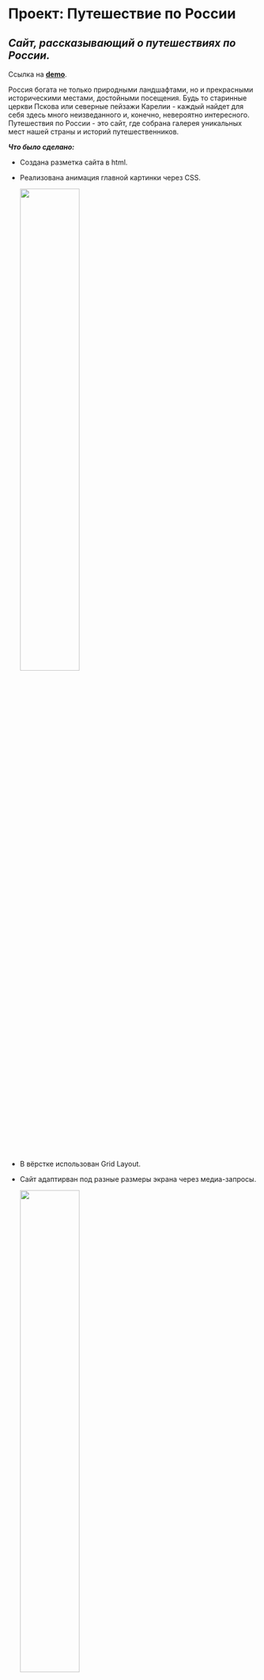 # **Проект: Путешествие по России**

## *Сайт, рассказывающий о путешествиях по России.*

Ссылка на [**demo**](https://nastyanev.github.io/russian-travel-bootcamp/ "Ссылка на GitHub Pages").

Россия богата не только природными ландшафтами, но и прекрасными историческими местами, достойными посещения. Будь то старинные церкви Пскова или северные пейзажи Карелии - каждый найдет для себя здесь много неизведанного и, конечно, невероятно интересного. Путешествия по России - это сайт, где собрана галерея уникальных мест нашей страны и историй путешественников.

***Что было сделано:***
  * Создана разметка сайта в html.
  * Реализована анимация главной картинки через CSS.
  
    <img src="https://github.com/NastyaNev/russian-travel-bootcamp/assets/129982615/2c4219c4-ecb3-41b0-a8d5-f18f0678f9ae" width="50%" />
    
  * В вёрстке использован Grid Layout.
  * Сайт адаптирван под разные размеры экрана через медиа-запросы.
    
    <img src="https://github.com/NastyaNev/russian-travel-bootcamp/assets/129982615/b4c6e8bb-68bb-478c-9106-5a17ea463596" width="50%" />
    
  * В частности, галерея с картинками создана при помощи свойств auto-fill и minmax() в сочетании с repeat().
   ```css
   .photo-grid {
       display: grid;
       gap: 16px;
       grid-template-columns: repeat(auto-fit, minmax(284px, 1fr));
       margin-top: 92px;
   }
   ```
  * Сайт создан по макету [Figma](https://www.figma.com/file/5S2WSbEFL6awjVWJ0NWL8Q/Sprint-3_-Russia-_-desktop-mobile?node-id=28503%3A0 "Ссылка на макет в Figma").
  * К ссылкам применены эффекты наведения через псевдокласс :hover.
    
    <img src="https://github.com/NastyaNev/russian-travel-bootcamp/assets/129982615/f29e96aa-b4fb-40a7-81f8-50fc01654f57" width="50%" />

**Код организован** согласно БЭМ методологии.

**В планах** - добавить пользовательскте события с помощью JS и сделать сайт кроссбраузерным.
